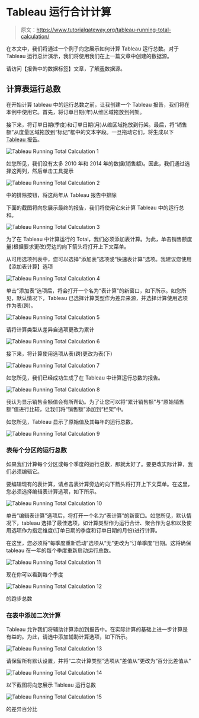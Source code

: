 # Tableau 运行合计计算

> 原文：<https://www.tutorialgateway.org/tableau-running-total-calculation/>

在本文中，我们将通过一个例子向您展示如何计算 Tableau 运行总数。对于 Tableau 运行总计演示，我们将使用我们在上一篇文章中创建的数据源。

请访问【报告中的数据标签】文章，了解[表](https://www.tutorialgateway.org/tableau/)数据源。

## 计算表运行总数

在开始计算 tableau 中的运行总数之前，让我创建一个 Tableau 报告，我们将在本例中使用它。首先，将订单日期(年)从维区域拖放到列架。

接下来，将订单日期(季度)和订单日期(月)从维区域拖放到行架。最后，将“销售额”从度量区域拖放到“标记”框中的文本字段。一旦拖动它们，将生成以下[Tableau 报告](https://www.tutorialgateway.org/tableau-text-label/)。

![Tableau Running Total Calculation 1](img/9546632dd41e90c5b8eab0e70fac6bc3.png)

如您所见，我们没有太多 2010 年和 2014 年的数据(销售额)。因此，我们通过选择这两列，然后单击工具提示

![Tableau Running Total Calculation 2](img/a4e8eefe4318363381ed68b438df3757.png)

中的排除按钮，将这两年从 Tableau 报告中排除

下面的截图将向您展示最终的报告，我们将使用它来计算 Tableau 中的运行总和。

![Tableau Running Total Calculation 3](img/6d906baa0ccad240b124f027d10b1701.png)

为了在 Tableau 中计算运行的 Total，我们必须添加表计算。为此，单击销售额度量(根据要求更改)旁边的向下箭头将打开上下文菜单。

从可用选项列表中，您可以选择“添加表”选项或“快速表计算”选项。我建议您使用【添加表计算】选项

![Tableau Running Total Calculation 4](img/42abf9efe7e56b5f8aa53ae7446b7200.png)

单击“添加表”选项后，将会打开一个名为“表计算”的新窗口，如下所示。如您所见，默认情况下，Tableau 已选择计算类型作为差异来源，并选择计算使用选项作为表(跨)。

![Tableau Running Total Calculation 5](img/afbc96f552bbb6e0b1463b2f1c419e91.png)

请将计算类型从差异自选项更改为累计

![Tableau Running Total Calculation 6](img/885b5a5674ee84d7516968b8878df2c4.png)

接下来，将计算使用选项从表(跨)更改为表(下)

![Tableau Running Total Calculation 7](img/a1b996098817f2aa0ac3656eb5e8b62e.png)

如您所见，我们已经成功生成了在 Tableau 中计算运行总数的报告。

![Tableau Running Total Calculation 8](img/fe4ccce7c222f3d4e83dfd7946df9ec8.png)

我认为显示销售金额值会有所帮助。为了让您可以将“累计销售额”与“原始销售额”值进行比较，让我们将“销售额”添加到“栏架”中。

如您所见，Tableau 显示了原始值及其每年的运行总数。

![Tableau Running Total Calculation 9](img/75e3a33d55c029a397e6446d163f6cff.png)

### 表每个分区的运行总数

如果我们计算每个分区或每个季度的运行总数，那就太好了。要更改实际计算，我们必须编辑它。

要编辑现有的表计算，请点击表计算旁边的向下箭头将打开上下文菜单。在这里，您必须选择编辑表计算选项，如下所示。

![Tableau Running Total Calculation 10](img/1588c7c7e76de09913de074f1e51d689.png)

单击“编辑表计算”选项后，将打开一个名为“表计算”的新窗口。如您所见，默认情况下，tableau 选择了最佳选项，如计算类型作为运行合计、聚合作为总和以及使用选项作为指定维度(订单日期的季度和订单日期的月份)进行计算。

在这里，您必须将“每季度重新启动”选项从“无”更改为“订单季度”日期。这将确保 tableau 在一年的每个季度重新启动运行总数。

![Tableau Running Total Calculation 11](img/a897449a5d9f2c567fe1283c36439932.png)

现在你可以看到每个季度

![Tableau Running Total Calculation 12](img/150ec9c6177e8f2feb9364267e661298.png)

的跑步总数

### 在表中添加二次计算

Tableau 允许我们将辅助计算添加到报告中。在实际计算的基础上进一步计算是有益的。为此，请选中添加辅助计算选项，如下所示。

![Tableau Running Total Calculation 13](img/f4b43f59fd55d8ca58f574ddc477583a.png)

请保留所有默认设置，并将“二次计算类型”选项从“差值从”更改为“百分比差值从”

![Tableau Running Total Calculation 14](img/80f0d91d93284e132a1190b516397358.png)

以下截图将向您展示 Tableau 运行总数

![Tableau Running Total Calculation 15](img/121e12f605402e86be12243e88eda354.png)

的差异百分比